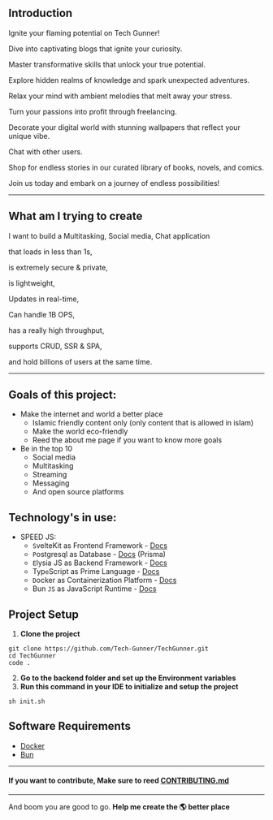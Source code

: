## Introduction

Ignite your flaming potential on Tech Gunner!

Dive into captivating blogs that ignite your curiosity.

Master transformative skills that unlock your true potential.

Explore hidden realms of knowledge and spark unexpected adventures.

Relax your mind with ambient melodies that melt away your stress.

Turn your passions into profit through freelancing.

Decorate your digital world with stunning wallpapers that reflect your unique vibe.

Chat with other users.

Shop for endless stories in our curated library of books, novels, and comics.

Join us today and embark on a journey of endless possibilities!

---

## What am I trying to create

I want to build a Multitasking, Social media, Chat application

that loads in less than 1s,

is extremely secure & private,

is lightweight,

Updates in real-time,

Can handle 1B OPS,

has a really high throughput,

supports CRUD, SSR & SPA,

and hold billions of users at the same time.

---

## Goals of this project:

- Make the internet and world a better place
  - Islamic friendly content only (only content that is allowed in islam)
  - Make the world eco-friendly
  - Reed the about me page if you want to know more goals
- Be in the top 10
  - Social media
  - Multitasking
  - Streaming
  - Messaging
  - And open source platforms

## Technology's in use:

- SPEED JS:
  - `S`velteKit as Frontend Framework - [Docs](https://kit.svelte.dev/docs/introduction)
  - `P`ostgresql as Database - [Docs](https://prisma.io/docs/getting-started) (Prisma)
  - `E`lysia JS as Backend Framework - [Docs](https://elysiajs.com/introduction.html)
  - Typ`e`Script as Prime Language - [Docs](https://typescriptlang.org/docs/)
  - `D`ocker as Containerization Platform - [Docs](https://docs.docker.com/)
  - Bun `JS` as JavaScript Runtime - [Docs](https://bun.sh/docs)

## Project Setup

1. **Clone the project**

```shell
git clone https://github.com/Tech-Gunner/TechGunner.git
cd TechGunner
code .
```
2. **Go to the backend folder and set up the Environment variables**
2. **Run this command in your IDE to initialize and setup the project**

`sh init.sh`

## Software Requirements

- [Docker](https://docker.com/products/docker-desktop/)
- [Bun](https://bun.sh)

---

#### **If you want to contribute, Make sure to reed [CONTRIBUTING.md](CONTRIBUTING.md)**

---

And boom you are good to go. **Help me create the 🌎 better place**
